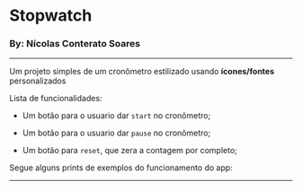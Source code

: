 # Stopwatch

### By: Nícolas Conterato Soares

------

Um projeto simples de um cronômetro estilizado usando **ícones/fontes** personalizados

Lista de funcionalidades:

- Um botão para o usuario dar `start` no cronômetro;

- Um botão para o usuario dar `pause` no cronômetro;

- Um botão para `reset`, que zera a contagem por completo;

  

Segue alguns prints de exemplos do funcionamento do app:



------

